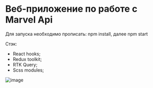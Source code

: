 # Веб-приложение по работе с Marvel Api

Для запуска необходимо прописать: npm install, далее npm start

Стэк: 
+ React hooks;
+ Redux toolkit;
+ RTK Query;
+ Scss modules;

![image](https://user-images.githubusercontent.com/91759945/179411266-83cbbd9c-bdc1-4743-8fe2-bb35f02725f6.png)





